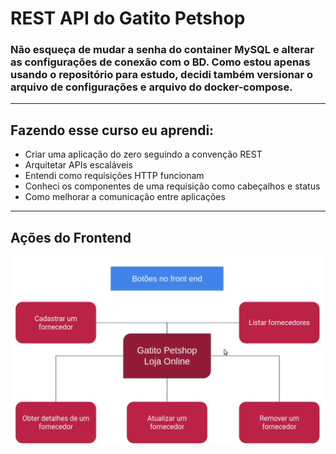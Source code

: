 # REST API do Gatito Petshop

### Não esqueça de mudar a senha do container MySQL e alterar as configurações de conexão com o BD. Como estou apenas usando o repositório para estudo, decidi também versionar o arquivo de configurações e arquivo do docker-compose.

---

## Fazendo esse curso eu aprendi:

- Criar uma aplicação do zero seguindo a convenção REST
- Arquitetar APIs escaláveis
- Entendi como requisições HTTP funcionam
- Conheci os componentes de uma requisição como cabeçalhos e status
- Como melhorar a comunicação entre aplicações

---

## Ações do Frontend

![Ações que o Frontend pode tomar - Endpoints](./recursos_do_curso/acoes.png "Ações que o Frontend pode tomar - Endpoints")